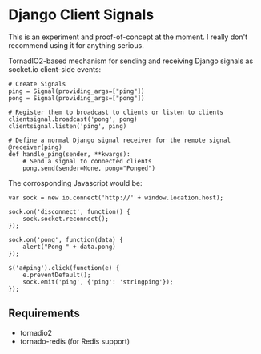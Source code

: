 Django Client Signals
=====================

This is an experiment and proof-of-concept at the moment. I really don't recommend using it for anything serious.

TornadIO2-based mechanism for sending and receiving Django signals as 
socket.io client-side events:

    # Create Signals
    ping = Signal(providing_args=["ping"])
    pong = Signal(providing_args=["pong"])

    # Register them to broadcast to clients or listen to clients
    clientsignal.broadcast('pong', pong)
    clientsignal.listen('ping', ping)

    # Define a normal Django signal receiver for the remote signal
    @receiver(ping)
    def handle_ping(sender, **kwargs):
        # Send a signal to connected clients
        pong.send(sender=None, pong="Ponged")

The corrosponding Javascript would be:

    var sock = new io.connect('http://' + window.location.host);

    sock.on('disconnect', function() {
        sock.socket.reconnect();
    });

    sock.on('pong', function(data) {
        alert("Pong " + data.pong)
    });

    $('a#ping').click(function(e) {  
        e.preventDefault();
        sock.emit('ping', {'ping': 'stringping'});
    });

Requirements
------------

* tornadio2
* tornado-redis (for Redis support)

